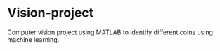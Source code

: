 # Vision-project
Computer vision project using MATLAB to identify different coins using machine learning.
